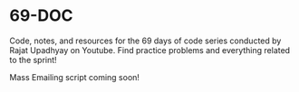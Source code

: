 # 69-DOC
Code, notes, and resources for the 69 days of code series conducted by Rajat Upadhyay on Youtube. Find practice problems and everything related to the sprint!


Mass Emailing script coming soon!